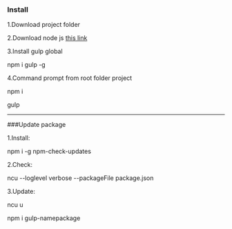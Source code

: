 ### Install

1.Download project folder

2.Download node js [this link](https://nodejs.org/en/)

3.Install gulp global

npm i gulp -g

4.Command prompt from root folder project

npm i

gulp

---

###Update package

1.Install:

npm i -g npm-check-updates

2.Check:

ncu --loglevel verbose --packageFile package.json

3.Update:

ncu u

npm i gulp-namepackage

